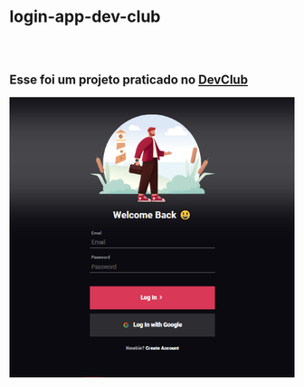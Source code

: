 <h1>login-app-dev-club</h1>
<br>
<br>
<h2> Esse foi um projeto praticado no <a href="https://www.rodolfomori.com.br/devclub">DevClub<a></a></h2>
<img src="assets/190295521-596a5e22-6336-4d1d-8d61-a859c467ed9d.png">
<br>
<br>
<img src=">
